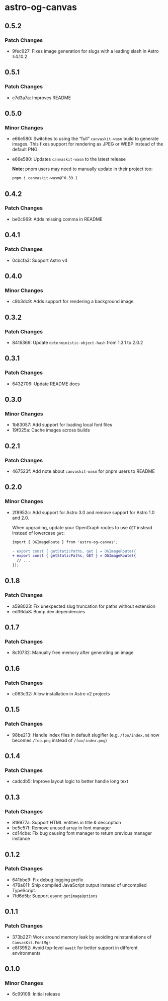 # astro-og-canvas

## 0.5.2

### Patch Changes

- 9fec927: Fixes image generation for slugs with a leading slash in Astro ≥4.10.2

## 0.5.1

### Patch Changes

- c7d3a7a: Improves README

## 0.5.0

### Minor Changes

- e66e580: Switches to using the “full” `canvaskit-wasm` build to generate images. This fixes support for rendering as JPEG or WEBP instead of the default PNG.
- e66e580: Updates `canvaskit-wasm` to the latest release

  **Note:** pnpm users may need to manually update in their project too:

  ```sh
  pnpm i canvaskit-wasm@^0.39.1
  ```

## 0.4.2

### Patch Changes

- be0c969: Adds missing comma in README

## 0.4.1

### Patch Changes

- 0cbcfa3: Support Astro v4

## 0.4.0

### Minor Changes

- c9b3dc9: Adds support for rendering a background image

## 0.3.2

### Patch Changes

- 8416369: Update `deterministic-object-hash` from 1.3.1 to 2.0.2

## 0.3.1

### Patch Changes

- 6432706: Update README docs

## 0.3.0

### Minor Changes

- 1b83057: Add support for loading local font files
- 19f025a: Cache images across builds

## 0.2.1

### Patch Changes

- 467523f: Add note about `canvaskit-wasm` for pnpm users to README

## 0.2.0

### Minor Changes

- 2f8952c: Add support for Astro 3.0 and remove support for Astro 1.0 and 2.0.

  When upgrading, update your OpenGraph routes to use `GET` instead instead of lowercase `get`:

  ```diff
  import { OGImageRoute } from 'astro-og-canvas';

  - export const { getStaticPaths, get } = OGImageRoute({
  + export const { getStaticPaths, GET } = OGImageRoute({
    // ...
  });
  ```

## 0.1.8

### Patch Changes

- a598023: Fix unexpected slug truncation for paths without extension
- ed36da8: Bump dev dependencies

## 0.1.7

### Patch Changes

- 8c10732: Manually free memory after generating an image

## 0.1.6

### Patch Changes

- c063c32: Allow installation in Astro v2 projects

## 0.1.5

### Patch Changes

- 98be213: Handle index files in default slugifier (e.g. `/foo/index.md` now becomes `/foo.png` instead of `/foo/index.png`)

## 0.1.4

### Patch Changes

- cadcdb5: Improve layout logic to better handle long text

## 0.1.3

### Patch Changes

- 819977a: Support HTML entities in title & description
- be5c57f: Remove unused array in font manager
- cd14cbe: Fix bug causing font manager to return previous manager instance

## 0.1.2

### Patch Changes

- 641bbe9: Fix debug logging prefix
- 479a011: Ship compiled JavaScript output instead of uncompiled TypeScript.
- 7fd6d5b: Support async `getImageOptions`

## 0.1.1

### Patch Changes

- 373b227: Work around memory leak by avoiding reinstantiations of `CanvasKit.FontMgr`
- e8f3952: Avoid top-level `await` for better support in different environments

## 0.1.0

### Minor Changes

- 6c99108: Initial release
